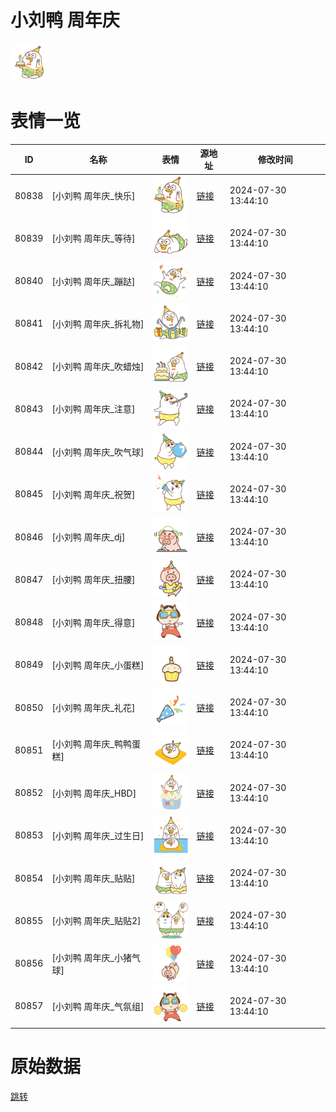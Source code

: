 # 小刘鸭 周年庆

<img src="./cover.png" height="60" alt="cover" />

# 表情一览

|ID|名称|表情|源地址|修改时间|
|----|----|----|----|----|
|80838|[小刘鸭 周年庆_快乐]|<img src="./pic/080838_%5B小刘鸭 周年庆_快乐%5D.png" height="60" alt="快乐"/>|[链接](https://i0.hdslb.com/bfs/garb/21842263466bba4e3f11df4313dc04972822d742.png)|2024-07-30 13:44:10|
|80839|[小刘鸭 周年庆_等待]|<img src="./pic/080839_%5B小刘鸭 周年庆_等待%5D.png" height="60" alt="等待"/>|[链接](https://i0.hdslb.com/bfs/garb/4dd215c4042754297b82abe8bb0244a1b9eee861.png)|2024-07-30 13:44:10|
|80840|[小刘鸭 周年庆_蹦跶]|<img src="./pic/080840_%5B小刘鸭 周年庆_蹦跶%5D.png" height="60" alt="蹦跶"/>|[链接](https://i0.hdslb.com/bfs/garb/3eed6f927714ba851e9125cddd111e52d9b3420e.png)|2024-07-30 13:44:10|
|80841|[小刘鸭 周年庆_拆礼物]|<img src="./pic/080841_%5B小刘鸭 周年庆_拆礼物%5D.png" height="60" alt="拆礼物"/>|[链接](https://i0.hdslb.com/bfs/garb/498238be2c4fb1c08c2e2f9dd126aa45e47a4311.png)|2024-07-30 13:44:10|
|80842|[小刘鸭 周年庆_吹蜡烛]|<img src="./pic/080842_%5B小刘鸭 周年庆_吹蜡烛%5D.png" height="60" alt="吹蜡烛"/>|[链接](https://i0.hdslb.com/bfs/garb/32a34c8e2a3f4967a1c1c684d555aa7cf119bdc8.png)|2024-07-30 13:44:10|
|80843|[小刘鸭 周年庆_注意]|<img src="./pic/080843_%5B小刘鸭 周年庆_注意%5D.png" height="60" alt="注意"/>|[链接](https://i0.hdslb.com/bfs/garb/3775ae0eda92a2708555a81ff53d60f4dfa188d6.png)|2024-07-30 13:44:10|
|80844|[小刘鸭 周年庆_吹气球]|<img src="./pic/080844_%5B小刘鸭 周年庆_吹气球%5D.png" height="60" alt="吹气球"/>|[链接](https://i0.hdslb.com/bfs/garb/5dab74b721216f3bc3f542925a3311ae3c0faa90.png)|2024-07-30 13:44:10|
|80845|[小刘鸭 周年庆_祝贺]|<img src="./pic/080845_%5B小刘鸭 周年庆_祝贺%5D.png" height="60" alt="祝贺"/>|[链接](https://i0.hdslb.com/bfs/garb/2f59b15989380ec5b3f1da7ae2db632906547cb6.png)|2024-07-30 13:44:10|
|80846|[小刘鸭 周年庆_dj]|<img src="./pic/080846_%5B小刘鸭 周年庆_dj%5D.png" height="60" alt="dj"/>|[链接](https://i0.hdslb.com/bfs/garb/2a55f49eb57fd2b91bc6077fdfb2e0bbf82fe048.png)|2024-07-30 13:44:10|
|80847|[小刘鸭 周年庆_扭腰]|<img src="./pic/080847_%5B小刘鸭 周年庆_扭腰%5D.png" height="60" alt="扭腰"/>|[链接](https://i0.hdslb.com/bfs/garb/f816a4383abc54ac1b2da79b0a92aefe57f76df5.png)|2024-07-30 13:44:10|
|80848|[小刘鸭 周年庆_得意]|<img src="./pic/080848_%5B小刘鸭 周年庆_得意%5D.png" height="60" alt="得意"/>|[链接](https://i0.hdslb.com/bfs/garb/5cbfba6b7e119af81a3986c7cdc5049eb7000628.png)|2024-07-30 13:44:10|
|80849|[小刘鸭 周年庆_小蛋糕]|<img src="./pic/080849_%5B小刘鸭 周年庆_小蛋糕%5D.png" height="60" alt="小蛋糕"/>|[链接](https://i0.hdslb.com/bfs/garb/3413562977446c8cdba0ef6e2f3febfb780d2670.png)|2024-07-30 13:44:10|
|80850|[小刘鸭 周年庆_礼花]|<img src="./pic/080850_%5B小刘鸭 周年庆_礼花%5D.png" height="60" alt="礼花"/>|[链接](https://i0.hdslb.com/bfs/garb/526ac41e273e3c943786945ba2899c3c873d7bd9.png)|2024-07-30 13:44:10|
|80851|[小刘鸭 周年庆_鸭鸭蛋糕]|<img src="./pic/080851_%5B小刘鸭 周年庆_鸭鸭蛋糕%5D.png" height="60" alt="鸭鸭蛋糕"/>|[链接](https://i0.hdslb.com/bfs/garb/613e79d1b6d16cfa24ed54153b73b9d1940c4bad.png)|2024-07-30 13:44:10|
|80852|[小刘鸭 周年庆_HBD]|<img src="./pic/080852_%5B小刘鸭 周年庆_HBD%5D.png" height="60" alt="HBD"/>|[链接](https://i0.hdslb.com/bfs/garb/1d5f8cb450f7701a7602b36160d3694b1f221d65.png)|2024-07-30 13:44:10|
|80853|[小刘鸭 周年庆_过生日]|<img src="./pic/080853_%5B小刘鸭 周年庆_过生日%5D.png" height="60" alt="过生日"/>|[链接](https://i0.hdslb.com/bfs/garb/2eac0f0534266011dd7e69bbca6463af4f6cc52e.png)|2024-07-30 13:44:10|
|80854|[小刘鸭 周年庆_贴贴]|<img src="./pic/080854_%5B小刘鸭 周年庆_贴贴%5D.png" height="60" alt="贴贴"/>|[链接](https://i0.hdslb.com/bfs/garb/1c9bdc4fb03514a193837b9d84019efafdb6b9fc.png)|2024-07-30 13:44:10|
|80855|[小刘鸭 周年庆_贴贴2]|<img src="./pic/080855_%5B小刘鸭 周年庆_贴贴2%5D.png" height="60" alt="贴贴2"/>|[链接](https://i0.hdslb.com/bfs/garb/4844f513b57f07692fe3c6c016bde33a97e80d92.png)|2024-07-30 13:44:10|
|80856|[小刘鸭 周年庆_小猪气球]|<img src="./pic/080856_%5B小刘鸭 周年庆_小猪气球%5D.png" height="60" alt="小猪气球"/>|[链接](https://i0.hdslb.com/bfs/garb/99e36c60138f3c02d7ccd80e6d5548f6d692e045.png)|2024-07-30 13:44:10|
|80857|[小刘鸭 周年庆_气氛组]|<img src="./pic/080857_%5B小刘鸭 周年庆_气氛组%5D.png" height="60" alt="气氛组"/>|[链接](https://i0.hdslb.com/bfs/garb/41a2f17fdda8b68102590677f2412dbf1e1efa8e.png)|2024-07-30 13:44:10|

# 原始数据

[跳转](./raw.json)

